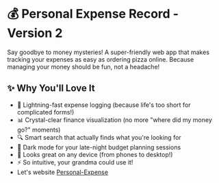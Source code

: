 # 💰 Personal Expense Record - Version 2

Say goodbye to money mysteries! A super-friendly web app that makes tracking your expenses as easy as ordering pizza online. Because managing your money should be fun, not a headache!

## ✨ Why You'll Love It

- 🚀 Lightning-fast expense logging (because life's too short for complicated forms!)
- 📊 Crystal-clear finance visualization (no more "where did my money go?" moments)
- 🔍 Smart search that actually finds what you're looking for
- 🌙 Dark mode for your late-night budget planning sessions
- 📱 Looks great on any device (from phones to desktop!)
- ⚡ So intuitive, your grandma could use it!
- Let's website [Personal-Expense](https://personal-control-de-gastos.netlify.app/)

